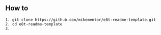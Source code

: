 ## How to
```
1. git clone https://github.com/mikementor/e8t-readme-template.git
2. cd e8t-readme-template
3.
```
